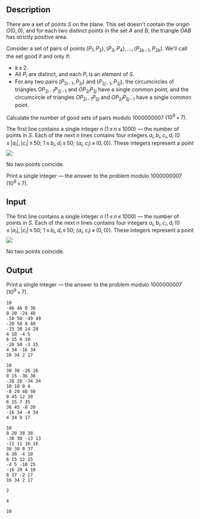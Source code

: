 ## Description

<div><p>There are a set of points <span class="tex-span"><i>S</i></span> on the plane. This set doesn't contain the origin <span class="tex-span"><i>O</i>(0, 0)</span>, and for each two distinct points in the set <span class="tex-span"><i>A</i></span> and <span class="tex-span"><i>B</i></span>, the triangle <span class="tex-span"><i>OAB</i></span> has strictly positive area.</p><p>Consider a set of pairs of points <span class="tex-span">(<i>P</i><sub class="lower-index">1</sub>, <i>P</i><sub class="lower-index">2</sub>), (<i>P</i><sub class="lower-index">3</sub>, <i>P</i><sub class="lower-index">4</sub>), ..., (<i>P</i><sub class="lower-index">2<i>k</i> - 1</sub>, <i>P</i><sub class="lower-index">2<i>k</i></sub>)</span>. We'll call the set <span class="tex-font-style-it">good</span> if and only if:</p><ul> <li> <span class="tex-span"><i>k</i> ≥ 2</span>. </li><li> All <span class="tex-span"><i>P</i><sub class="lower-index"><i>i</i></sub></span> are distinct, and each <span class="tex-span"><i>P</i><sub class="lower-index"><i>i</i></sub></span> is an element of <span class="tex-span"><i>S</i></span>. </li><li> For any two pairs <span class="tex-span">(<i>P</i><sub class="lower-index">2<i>i</i> - 1</sub>, <i>P</i><sub class="lower-index">2<i>i</i></sub>)</span> and <span class="tex-span">(<i>P</i><sub class="lower-index">2<i>j</i> - 1</sub>, <i>P</i><sub class="lower-index">2<i>j</i></sub>)</span>, the circumcircles of triangles <span class="tex-span"><i>OP</i><sub class="lower-index">2<i>i</i> - 1</sub><i>P</i><sub class="lower-index">2<i>j</i> - 1</sub></span> and <span class="tex-span"><i>OP</i><sub class="lower-index">2<i>i</i></sub><i>P</i><sub class="lower-index">2<i>j</i></sub></span> have a single common point, and the circumcircle of triangles <span class="tex-span"><i>OP</i><sub class="lower-index">2<i>i</i> - 1</sub><i>P</i><sub class="lower-index">2<i>j</i></sub></span> and <span class="tex-span"><i>OP</i><sub class="lower-index">2<i>i</i></sub><i>P</i><sub class="lower-index">2<i>j</i> - 1</sub></span> have a single common point. </li></ul><p>Calculate the number of good sets of pairs modulo <span class="tex-span">1000000007</span> <span class="tex-span">(10<sup class="upper-index">9</sup> + 7)</span>.</p></div><div class="input-specification"><p>The first line contains a single integer <span class="tex-span"><i>n</i></span> <span class="tex-span">(1 ≤ <i>n</i> ≤ 1000)</span> — the number of points in <span class="tex-span"><i>S</i></span>. Each of the next <span class="tex-span"><i>n</i></span> lines contains four integers <span class="tex-span"><i>a</i><sub class="lower-index"><i>i</i></sub>, <i>b</i><sub class="lower-index"><i>i</i></sub>, <i>c</i><sub class="lower-index"><i>i</i></sub>, <i>d</i><sub class="lower-index"><i>i</i></sub></span> <span class="tex-span">(0 ≤ |<i>a</i><sub class="lower-index"><i>i</i></sub>|, |<i>c</i><sub class="lower-index"><i>i</i></sub>| ≤ 50;&nbsp;1 ≤ <i>b</i><sub class="lower-index"><i>i</i></sub>, <i>d</i><sub class="lower-index"><i>i</i></sub> ≤ 50;&nbsp;(<i>a</i><sub class="lower-index"><i>i</i></sub>, <i>c</i><sub class="lower-index"><i>i</i></sub>) ≠ (0, 0))</span>. These integers represent a point <img align="middle" class="tex-formula" src="file://e25Vsfbp.png" style="max-width: 100.0%;max-height: 100.0%;">.</p><p>No two points coincide.</p></div><div class="output-specification"><p>Print a single integer — the answer to the problem modulo <span class="tex-span">1000000007</span> <span class="tex-span">(10<sup class="upper-index">9</sup> + 7)</span>.</p></div>

## Input

<p>The first line contains a single integer <span class="tex-span"><i>n</i></span> <span class="tex-span">(1 ≤ <i>n</i> ≤ 1000)</span> — the number of points in <span class="tex-span"><i>S</i></span>. Each of the next <span class="tex-span"><i>n</i></span> lines contains four integers <span class="tex-span"><i>a</i><sub class="lower-index"><i>i</i></sub>, <i>b</i><sub class="lower-index"><i>i</i></sub>, <i>c</i><sub class="lower-index"><i>i</i></sub>, <i>d</i><sub class="lower-index"><i>i</i></sub></span> <span class="tex-span">(0 ≤ |<i>a</i><sub class="lower-index"><i>i</i></sub>|, |<i>c</i><sub class="lower-index"><i>i</i></sub>| ≤ 50;&nbsp;1 ≤ <i>b</i><sub class="lower-index"><i>i</i></sub>, <i>d</i><sub class="lower-index"><i>i</i></sub> ≤ 50;&nbsp;(<i>a</i><sub class="lower-index"><i>i</i></sub>, <i>c</i><sub class="lower-index"><i>i</i></sub>) ≠ (0, 0))</span>. These integers represent a point <img align="middle" class="tex-formula" src="file://e25Vsfbp.png" style="max-width: 100.0%;max-height: 100.0%;">.</p><p>No two points coincide.</p>

## Output

<p>Print a single integer — the answer to the problem modulo <span class="tex-span">1000000007</span> <span class="tex-span">(10<sup class="upper-index">9</sup> + 7)</span>.</p>





```input1
10
-46 46 0 36
0 20 -24 48
-50 50 -49 49
-20 50 8 40
-15 30 14 28
4 10 -4 5
6 15 8 10
-20 50 -3 15
4 34 -16 34
16 34 2 17

```




```input2
10
30 30 -26 26
0 15 -36 36
-28 28 -34 34
10 10 0 4
-8 20 40 50
9 45 12 30
6 15 7 35
36 45 -8 20
-16 34 -4 34
4 34 8 17

```




```input3
10
0 20 38 38
-30 30 -13 13
-11 11 16 16
30 30 0 37
6 30 -4 10
6 15 12 15
-4 5 -10 25
-16 20 4 10
8 17 -2 17
16 34 2 17

```




```output1
2

```




```output2
4

```




```output3
10

```


